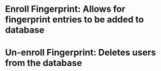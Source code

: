 # Enroll Fingerprint: Allows for fingerprint entries to be added to database
# Un-enroll Fingerprint: Deletes users from the database
